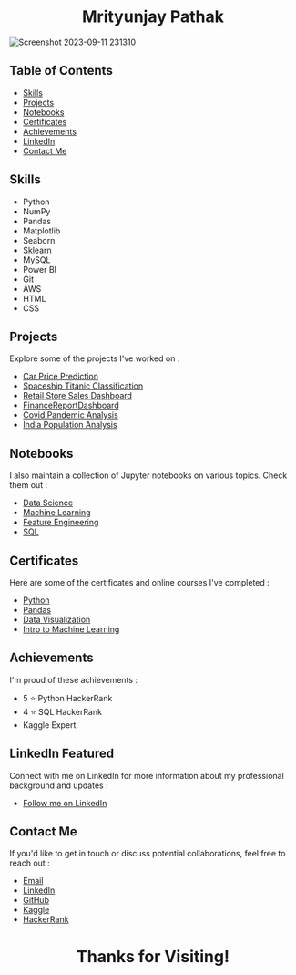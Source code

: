 <h1 align="center">Mrityunjay Pathak</h1>

![Screenshot 2023-09-11 231310](https://github.com/TheMrityunjayPathak/TheMrityunjayPathak.github.io/assets/123563634/8cb3d455-3177-4ed4-a7bf-5c29c7fffb90)

## Table of Contents
- [Skills](#skills)
- [Projects](#projects)
- [Notebooks](#notebooks)
- [Certificates](#certificates)
- [Achievements](#achievements)
- [LinkedIn](#linkedin-featured)
- [Contact Me](#contact-me)

## Skills

- Python
- NumPy
- Pandas
- Matplotlib
- Seaborn
- Sklearn
- MySQL
- Power BI
- Git
- AWS
- HTML
- CSS

## Projects
Explore some of the projects I've worked on :
  - [Car Price Prediction](https://github.com/TheMrityunjayPathak/CarPricePrediction)
  - [Spaceship Titanic Classification](https://github.com/TheMrityunjayPathak/SpaceshipTitanicClassification)
  - [Retail Store Sales Dashboard](https://github.com/TheMrityunjayPathak/RetailStoreSalesDashboard)
  - [FinanceReportDashboard](https://github.com/TheMrityunjayPathak/FinanceReportDashboard)
  - [Covid Pandemic Analysis](https://github.com/TheMrityunjayPathak/CovidPandemicAnalysis)
  - [India Population Analysis](https://github.com/TheMrityunjayPathak/IndiaPopulationAnalysis)

## Notebooks
I also maintain a collection of Jupyter notebooks on various topics. Check them out :
- [Data Science](https://github.com/TheMrityunjayPathak/DataScience)
- [Machine Learning](https://github.com/TheMrityunjayPathak/MachineLearning)
- [Feature Engineering](https://github.com/TheMrityunjayPathak/FeatureEngineering)
- [SQL](https://github.com/TheMrityunjayPathak/SQLforDataScience)

## Certificates
Here are some of the certificates and online courses I've completed :
- [Python](https://www.kaggle.com/learn/certification/themrityunjaypathak/python)
- [Pandas](https://www.kaggle.com/learn/certification/themrityunjaypathak/pandas)
- [Data Visualization](https://www.kaggle.com/learn/certification/themrityunjaypathak/data-visualization)
- [Intro to Machine Learning](https://www.kaggle.com/learn/certification/themrityunjaypathak/intro-to-machine-learning)

## Achievements
I'm proud of these achievements :
- 5 ⭐ Python HackerRank
- 4 ⭐ SQL HackerRank
- Kaggle Expert

## LinkedIn Featured
Connect with me on LinkedIn for more information about my professional background and updates :
- [Follow me on LinkedIn](https://www.linkedin.com/mynetwork/discovery-see-all/?usecase=PEOPLE_FOLLOWS&followMember=themrityunjaypathak)

## Contact Me
If you'd like to get in touch or discuss potential collaborations, feel free to reach out :
- <a href="mailto:themrityunjaypathak@gmail.com">Email</a>
- [LinkedIn](https://www.linkedin.com/in/themrityunjaypathak/)
- [GitHub](https://github.com/TheMrityunjayPathak)
- [Kaggle](https://www.kaggle.com/themrityunjaypathak)
- [HackerRank](https://www.hackerrank.com/mrityunjaypathak)

<h1 align="center">Thanks for Visiting!</h1>
